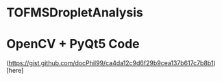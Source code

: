 # TOFMSDropletAnalysis

# OpenCV + PyQt5 Code
(https://gist.github.com/docPhil99/ca4da12c9d6f29b9cea137b617c7b8b1)[here]
